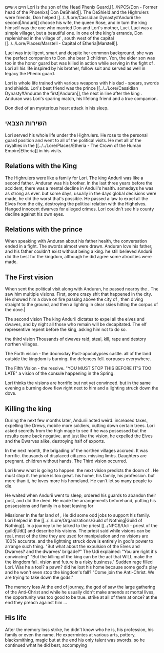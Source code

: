 חיים אישיים
Lori is the son of the Head Phenix Guard,[[../NPCS/Don - Former head of the Phoenixs| Don DeShield]]. 
The DeShield and the Highrulers were friends, Don helped [[../../Lore/Cassidian Dynasty#Andurii the second|Andurii]] choose his wife, the queen Rose, and in turn the king himself was the one who married Don and Lori's mother, Luci.
Luci was a simple villager, but a beautiful one. In one of the king's errands, Don replenished in the village of <VILLAGE>, south west of the capital [[../../Lore/Places/Marstell - Capital of Etheria|Marstell]].

Luci was intelligent, smart and despite her common background, she was the perfect companion to Don. she bear 3 children.
Yon, the elder son was too in the honor guard but was killed in action while serving in the fight of <FIGHT>.  Lori all his life inspired by his brother, follow suit and served as well in legacy the Phenix guard. 

Lori is whole life trained with various weapons with his dad - spears, swords and shields.
Lori's best friend was the prince [[../../Lore/Cassidian Dynasty#Anduran the first|Anduran]], the next in line after the king <KING>.
Anduran was Lori's sparing match, his lifelong friend and a true companion.

Don died of an mysterious heart attack in his sleep.

## השירות הצבאי
Lori served his whole life under the Highrulers. He rose to the personal guard position and went to all of the political visits. He met all of the royalties in the [[../../Lore/Places/Etheria - The Crown of the Human Empire|Etheria]] in his visits.

## Relations with the King
The Highrulers were like a family for Lori. The king Andurii was like a second father. Anduran was his brother. In the last three years before the accident, there was a mental decline in Anduii's health. somedays he was as strong as ever. but some days, usually in the days global decisions were made, he did the worst that's possible. He passed a law to expel all the Elves from the city, destroying the political relation with the Highelves. Hanged innocent dwarves for alleged crimes. 
Lori couldn't see his county decline against his own eyes. 

## Relations with the prince
When speaking with Anduran about his father health, the conversation ended in a fight. The swords almost were drawn. Anduran love his father, and his father couldn't exist without being a king. he still believed Andurii did the best for the kingdom, although he did agree some atrocities were made.

## The First vision
When sent the political visit along with Anduran, he passed nearby the <GOD OF TREE>.
The <GOD> saw him multiple visions.
First, some crazy shit that happened in the city. He showed him a dove on fire passing above the city of <CITY>, then diving straight to the ground, and then 
a lighting in clear skies hitting the corpus of the dove.|

The second vision
The king Andurii dictates to expel all the elves and dwaves, and by night all those who remain will be decapitated.
The elf representive repent before the king, asking him not to do so. 

the third vision
Thousands of dwaves raid, steal, kill, rape and destory northen villages.

The Forth vision - the doomsday
Post-apocalypses castle. all of the land outside the kingdom is burning. the defences fell. corpuses everywhere. 

The Fifth Vision - the resolve.
"YOU MUST STOP THIS BEFORE IT'S TOO LATE"
a vision of the consule happening in the Spring.

Lori thinks the visions are horrific but not yet convinced. 
but in the same evening a burning dove flew right next to him and a lighting struck down the dove.

## Killing the king
During the next few months later, Andurii acted weird. increased taxes, expelling the Drews, mobile more soldiers, cutting down certain trees.
Lori asked secretly from the high mage to see if he was possessed but the results came back negative.
and just like the vision, he expelled the Elves and the Dwarves alike, destroying half of <KINGDOM> exports.

In the next month, the brigading of the northen villages accrued.
It was horrific. thousands of displaced citizens. missing limbs. Daughters are pregnant. children without hands.
The Third vision occurred.

Lori knew what is going to happen. the next vision predicts the doom of <KINGDOM>. He must stop it. the price is too great. his home, his family, his profession. but more than it, he loves more his homeland.
He can't let so many people to die.

He waited when Andurii went to sleep, ordered his guards to abandon their post, and did the deed.
He made the arrangements beforehand, putting his possessions and family in a boat leaving for <PLACE>

Missioner
In the far land of <PLACE>, He did some odd jobs to support his family.
Lori helped in the [[../../Lore/Organizations/Guild of Nothing|Guild of Nothing]]. In a journey to <PLACE> he talked to the priest [[../NPCS/Udi - priest of the guild|Udi]] and describe his visions.
The priest said while visions can be real, most of the time they are used for manipulation and no visions are 100% accurate. and the lightning struck dove is entirely in god's power to arrange such thing.
"But what about the expulsion of the Elves and Dwarves? and the dwarves' brigade?"
The Udi explained: "You are right it's convincing"
"But the killing of the king can be the act that WILL make the the kingdom fall. vision and future is a risky business."
Sudden rage filled Lori. Was he a tool? a pawn? did he lost his home because some god's play and he won't even stop the kingdom's fall?
"Come join the Anti-Christ. We are trying to take down the gods."

The memory loss
At the end of journey, the god of <GOD> saw the large gathering of the Anti-Christ and while he usually didn't make amends at mortal lives, the opportunity was too good to be true. strike at all of them at once? at the end they preach against him ...

## His life
After the memory loss strike, he didn't know who he is, his profession, his family or even the name.
He expermintes at various arts, pottery, blacksmithing, magic but at the end his only talent was swords. so he continued what he did best, accompying